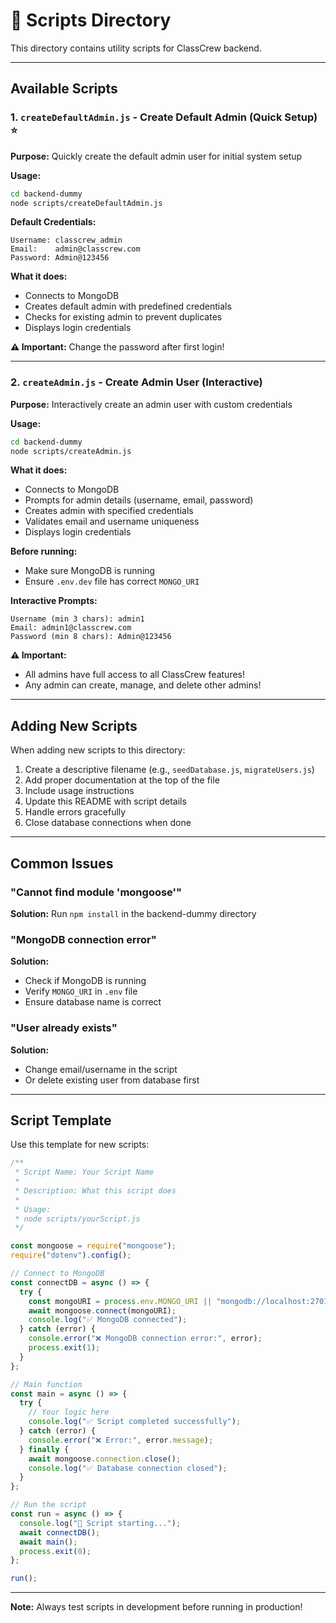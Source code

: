 # 📜 Scripts Directory

This directory contains utility scripts for ClassCrew backend.

---

## Available Scripts

### 1. `createDefaultAdmin.js` - Create Default Admin (Quick Setup) ⭐

**Purpose:** Quickly create the default admin user for initial system setup

**Usage:**
```bash
cd backend-dummy
node scripts/createDefaultAdmin.js
```

**Default Credentials:**
```
Username: classcrew_admin
Email:    admin@classcrew.com
Password: Admin@123456
```

**What it does:**
- Connects to MongoDB
- Creates default admin with predefined credentials
- Checks for existing admin to prevent duplicates
- Displays login credentials

**⚠️ Important:** Change the password after first login!

---

### 2. `createAdmin.js` - Create Admin User (Interactive)

**Purpose:** Interactively create an admin user with custom credentials

**Usage:**
```bash
cd backend-dummy
node scripts/createAdmin.js
```

**What it does:**
- Connects to MongoDB
- Prompts for admin details (username, email, password)
- Creates admin with specified credentials
- Validates email and username uniqueness
- Displays login credentials

**Before running:**
- Make sure MongoDB is running
- Ensure `.env.dev` file has correct `MONGO_URI`

**Interactive Prompts:**
```
Username (min 3 chars): admin1
Email: admin1@classcrew.com
Password (min 8 chars): Admin@123456
```

**⚠️ Important:** 
- All admins have full access to all ClassCrew features!
- Any admin can create, manage, and delete other admins!

---

## Adding New Scripts

When adding new scripts to this directory:

1. Create a descriptive filename (e.g., `seedDatabase.js`, `migrateUsers.js`)
2. Add proper documentation at the top of the file
3. Include usage instructions
4. Update this README with script details
5. Handle errors gracefully
6. Close database connections when done

---

## Common Issues

### "Cannot find module 'mongoose'"
**Solution:** Run `npm install` in the backend-dummy directory

### "MongoDB connection error"
**Solution:** 
- Check if MongoDB is running
- Verify `MONGO_URI` in `.env` file
- Ensure database name is correct

### "User already exists"
**Solution:** 
- Change email/username in the script
- Or delete existing user from database first

---

## Script Template

Use this template for new scripts:

```javascript
/**
 * Script Name: Your Script Name
 * 
 * Description: What this script does
 * 
 * Usage:
 * node scripts/yourScript.js
 */

const mongoose = require("mongoose");
require("dotenv").config();

// Connect to MongoDB
const connectDB = async () => {
  try {
    const mongoURI = process.env.MONGO_URI || "mongodb://localhost:27017/classcrew";
    await mongoose.connect(mongoURI);
    console.log("✅ MongoDB connected");
  } catch (error) {
    console.error("❌ MongoDB connection error:", error);
    process.exit(1);
  }
};

// Main function
const main = async () => {
  try {
    // Your logic here
    console.log("✅ Script completed successfully");
  } catch (error) {
    console.error("❌ Error:", error.message);
  } finally {
    await mongoose.connection.close();
    console.log("✅ Database connection closed");
  }
};

// Run the script
const run = async () => {
  console.log("🚀 Script starting...");
  await connectDB();
  await main();
  process.exit(0);
};

run();
```

---

**Note:** Always test scripts in development before running in production!

